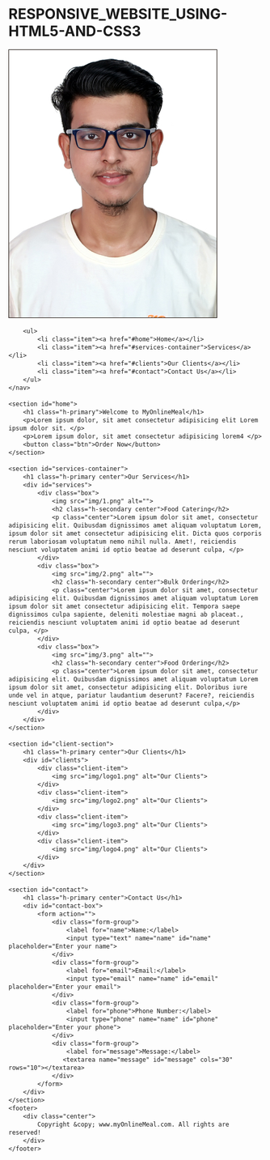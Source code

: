 # RESPONSIVE_WEBSITE_USING-HTML5-AND-CSS3
<!DOCTYPE html>
<html lang="en">

<head>
    <meta charset="UTF-8">
    <meta http-equiv="X-UA-Compatible" content="IE=edge">
    <meta name="viewport" content="width=device-width, initial-scale=1.0">
    <link rel="stylesheet" href="CSS/style.css">
    <link rel="stylesheet" media="screen and (max-width:1200px)" href="CSS/phone.css">
    <link rel="preconnect" href="https://fonts.googleapis.com">
    <link rel="preconnect" href="https://fonts.gstatic.com" crossorigin>
    <link href="https://fonts.googleapis.com/css2?family=Baloo+Bhai+2:wght@700&family=Bree+Serif&display=swap"
        rel="stylesheet">
    <title>Best Online Food Delivery Service in India | MyOnlineMeal.com</title>
</head>

<body>
    <nav id="navbar">
        <div id="logo">
            <img src="logo.png" alt="MyOnlineMeal.com">
        </div>

        <ul>
            <li class="item"><a href="#home">Home</a></li>
            <li class="item"><a href="#services-container">Services</a></li>
            <li class="item"><a href="#clients">Our Clients</a></li>
            <li class="item"><a href="#contact">Contact Us</a></li>
        </ul>
    </nav>

    <section id="home">
        <h1 class="h-primary">Welcome to MyOnlineMeal</h1>
        <p>Lorem ipsum dolor, sit amet consectetur adipisicing elit Lorem ipsum dolor sit. </p>
        <p>Lorem ipsum dolor, sit amet consectetur adipisicing lorem4 </p>
        <button class="btn">Order Now</button>
    </section>
    
    <section id="services-container">
        <h1 class="h-primary center">Our Services</h1>
        <div id="services">
            <div class="box">
                <img src="img/1.png" alt="">
                <h2 class="h-secondary center">Food Catering</h2>
                <p class="center">Lorem ipsum dolor sit amet, consectetur adipisicing elit. Quibusdam dignissimos amet aliquam voluptatum Lorem, ipsum dolor sit amet consectetur adipisicing elit. Dicta quos corporis rerum laboriosam voluptatum nemo nihil nulla. Amet!, reiciendis nesciunt voluptatem animi id optio beatae ad deserunt culpa, </p>
            </div>
            <div class="box">
                <img src="img/2.png" alt="">
                <h2 class="h-secondary center">Bulk Ordering</h2>
                <p class="center">Lorem ipsum dolor sit amet, consectetur adipisicing elit. Quibusdam dignissimos amet aliquam voluptatum Lorem ipsum dolor sit amet consectetur adipisicing elit. Tempora saepe dignissimos culpa sapiente, deleniti molestiae magni ab placeat., reiciendis nesciunt voluptatem animi id optio beatae ad deserunt culpa, </p>
            </div>
            <div class="box">
                <img src="img/3.png" alt="">
                <h2 class="h-secondary center">Food Ordering</h2>
                <p class="center">Lorem ipsum dolor sit amet, consectetur adipisicing elit. Quibusdam dignissimos amet aliquam voluptatum Lorem ipsum dolor sit amet, consectetur adipisicing elit. Doloribus iure unde vel in atque, pariatur laudantium deserunt? Facere?, reiciendis nesciunt voluptatem animi id optio beatae ad deserunt culpa,</p>
            </div>
        </div>
    </section>

    <section id="client-section">
        <h1 class="h-primary center">Our Clients</h1>
        <div id="clients">
            <div class="client-item">
                <img src="img/logo1.png" alt="Our Clients">
            </div>
            <div class="client-item">
                <img src="img/logo2.png" alt="Our Clients">
            </div>
            <div class="client-item">
                <img src="img/logo3.png" alt="Our Clients">
            </div>
            <div class="client-item">
                <img src="img/logo4.png" alt="Our Clients">
            </div>
        </div>
    </section>

    <section id="contact">
        <h1 class="h-primary center">Contact Us</h1>
        <div id="contact-box">
            <form action="">
                <div class="form-group">
                    <label for="name">Name:</label>
                    <input type="text" name="name" id="name" placeholder="Enter your name">
                </div>
                <div class="form-group">
                    <label for="email">Email:</label>
                    <input type="email" name="name" id="email" placeholder="Enter your email">
                </div>
                <div class="form-group">
                    <label for="phone">Phone Number:</label>
                    <input type="phone" name="name" id="phone" placeholder="Enter your phone">
                </div>
                <div class="form-group">
                    <label for="message">Message:</label>
                   <textarea name="message" id="message" cols="30" rows="10"></textarea>
                </div>
            </form>
        </div>
    </section>
    <footer>
        <div class="center">
            Copyright &copy; www.myOnlineMeal.com. All rights are reserved! 
        </div>
    </footer>

</body>

</html>
